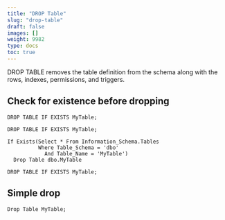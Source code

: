 ```yaml
---
title: "DROP Table"
slug: "drop-table"
draft: false
images: []
weight: 9982
type: docs
toc: true
---
```


DROP TABLE removes the table definition from the schema along with the rows, indexes, permissions, and triggers.

## Check for existence before dropping
<!-- if version <MySQL> [gte 3.19] -->

    DROP TABLE IF EXISTS MyTable;

<!-- end version if -->

<!-- if version <PostgreSQL> [gte 8.x] -->

    DROP TABLE IF EXISTS MyTable;

<!-- end version if -->

<!-- if version <SQL Server> [gte 2005] -->

    If Exists(Select * From Information_Schema.Tables
              Where Table_Schema = 'dbo'
                And Table_Name = 'MyTable')
      Drop Table dbo.MyTable

<!-- end version if -->

<!-- if version <SQLite> [gte 3.0] -->

    DROP TABLE IF EXISTS MyTable;

<!-- end version if -->

## Simple drop
    Drop Table MyTable;

